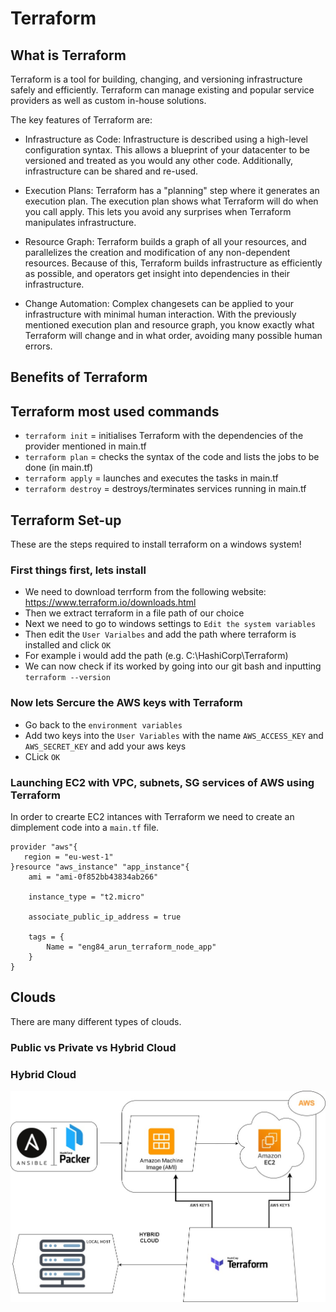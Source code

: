 # Terraform
## What is Terraform
Terraform is a tool for building, changing, and versioning infrastructure safely and efficiently. Terraform can manage existing and popular service providers as well as custom in-house solutions.

The key features of Terraform are:

- Infrastructure as Code: Infrastructure is described using a high-level configuration syntax. This allows a blueprint of your datacenter to be versioned and treated as you would any other code. Additionally, infrastructure can be shared and re-used.

- Execution Plans: Terraform has a "planning" step where it generates an execution plan. The execution plan shows what Terraform will do when you call apply. This lets you avoid any surprises when Terraform manipulates infrastructure.

- Resource Graph: Terraform builds a graph of all your resources, and parallelizes the creation and modification of any non-dependent resources. Because of this, Terraform builds infrastructure as efficiently as possible, and operators get insight into dependencies in their infrastructure.

- Change Automation: Complex changesets can be applied to your infrastructure with minimal human interaction. With the previously mentioned execution plan and resource graph, you know exactly what Terraform will change and in what order, avoiding many possible human errors.

## Benefits of Terraform 


## Terraform most used commands 
- `terraform init` = initialises Terraform with the dependencies of the provider mentioned in main.tf
- `terraform plan` = checks the syntax of the code and lists the jobs to be done (in main.tf)
- `terraform apply` = launches and executes the tasks in main.tf
- `terraform destroy` = destroys/terminates services running in main.tf


## Terraform Set-up 
These are the steps required to install terraform on a windows system!

### First things first, lets install
- We need to download terrform from the following website: https://www.terraform.io/downloads.html
- Then we extract terraform in a file path of our choice
- Next we need to go to windows settings to `Edit the system variables`
- Then edit the `User Varialbes` and add the path where terraform is installed and click `OK`
- For example i would add the path (e.g. C:\HashiCorp\Terraform)
- We can now check if its worked by going into our git bash and inputting `terraform --version`

### Now lets Sercure the AWS keys with Terraform 
- Go back to the `environment variables`
- Add two keys into the `User Variables` with the name `AWS_ACCESS_KEY` and `AWS_SECRET_KEY` and add your aws keys
- CLick `OK`

### Launching EC2 with VPC, subnets, SG services of AWS using Terraform 
In order to crearte EC2 intances with Terraform we need to create an dimplement code into a `main.tf` file.

```
provider "aws"{
   region = "eu-west-1"
}resource "aws_instance" "app_instance"{
	ami = "ami-0f852bb43834ab266"

	instance_type = "t2.micro"

	associate_public_ip_address = true

	tags = {
		Name = "eng84_arun_terraform_node_app"
	}
}

```

## Clouds
There are many different types of clouds. 

### Public vs Private vs Hybrid Cloud 


### Hybrid Cloud 

![hybrid_cloud](https://github.com/ArunPanesar42/ArunPanesar42-eng84_Terraform/blob/main/Diagrams/Hybrid%20clouds.jpg?raw=true)



